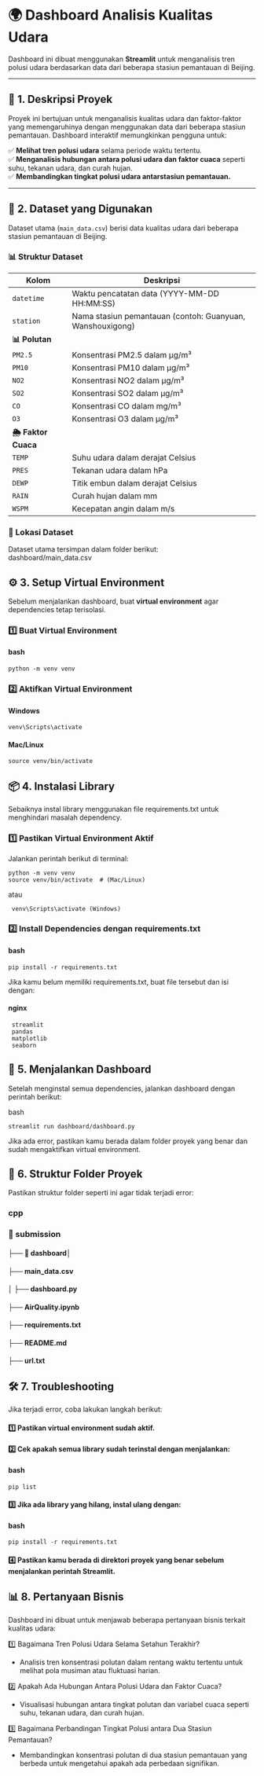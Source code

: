 # 🌍 Dashboard Analisis Kualitas Udara  

Dashboard ini dibuat menggunakan **Streamlit** untuk menganalisis tren polusi udara berdasarkan data dari beberapa stasiun pemantauan di Beijing.  

---

## 📌 1. Deskripsi Proyek  

Proyek ini bertujuan untuk menganalisis kualitas udara dan faktor-faktor yang memengaruhinya dengan menggunakan data dari beberapa stasiun pemantauan. Dashboard interaktif memungkinkan pengguna untuk:  

✅ **Melihat tren polusi udara** selama periode waktu tertentu.  
✅ **Menganalisis hubungan antara polusi udara dan faktor cuaca** seperti suhu, tekanan udara, dan curah hujan.  
✅ **Membandingkan tingkat polusi udara antarstasiun pemantauan.**  

---

## 📂 2. Dataset yang Digunakan  

Dataset utama (`main_data.csv`) berisi data kualitas udara dari beberapa stasiun pemantauan di Beijing.  

### **📊 Struktur Dataset**  

| **Kolom**    | **Deskripsi**  |
|-------------|--------------|
| `datetime`  | Waktu pencatatan data (YYYY-MM-DD HH:MM:SS) |
| `station`   | Nama stasiun pemantauan (contoh: Guanyuan, Wanshouxigong) |
| **📊 Polutan** | |
| `PM2.5`     | Konsentrasi PM2.5 dalam µg/m³ |
| `PM10`      | Konsentrasi PM10 dalam µg/m³ |
| `NO2`       | Konsentrasi NO2 dalam µg/m³ |
| `SO2`       | Konsentrasi SO2 dalam µg/m³ |
| `CO`        | Konsentrasi CO dalam mg/m³ |
| `O3`        | Konsentrasi O3 dalam µg/m³ |
| **🌦️ Faktor Cuaca** | |
| `TEMP`      | Suhu udara dalam derajat Celsius |
| `PRES`      | Tekanan udara dalam hPa |
| `DEWP`      | Titik embun dalam derajat Celsius |
| `RAIN`      | Curah hujan dalam mm |
| `WSPM`      | Kecepatan angin dalam m/s |

### **📌 Lokasi Dataset**  
Dataset utama tersimpan dalam folder berikut:  
dashboard/main_data.csv


## ⚙️ 3. Setup Virtual Environment  

Sebelum menjalankan dashboard, buat **virtual environment** agar dependencies tetap terisolasi.  

### **1️⃣ Buat Virtual Environment**  
#### **bash**
```
python -m venv venv
```
### **2️⃣ Aktifkan Virtual Environment**
#### **Windows**
```
venv\Scripts\activate
```
#### **Mac/Linux**
```
source venv/bin/activate
```
## 📦 4. Instalasi Library
Sebaiknya instal library menggunakan file requirements.txt untuk menghindari masalah dependency.

### **1️⃣ Pastikan Virtual Environment Aktif**
Jalankan perintah berikut di terminal:
```
python -m venv venv
source venv/bin/activate  # (Mac/Linux)
``` 
atau
```
 venv\Scripts\activate (Windows)
```
### 2️⃣ Install Dependencies dengan requirements.txt
#### bash
```
pip install -r requirements.txt
```
Jika kamu belum memiliki requirements.txt, buat file tersebut dan isi dengan:

#### nginx
```
 streamlit
 pandas
 matplotlib
 seaborn
```
## 🚀 5. Menjalankan Dashboard
Setelah menginstal semua dependencies, jalankan dashboard dengan perintah berikut:

bash
```
streamlit run dashboard/dashboard.py
```
Jika ada error, pastikan kamu berada dalam folder proyek yang benar dan sudah mengaktifkan virtual environment.

## 📜 6. Struktur Folder Proyek
Pastikan struktur folder seperti ini agar tidak terjadi error:

### **cpp**

### 📂 submission
#### ├── 📂 dashboard│   
#### ├── main_data.csv
#### │   ├── dashboard.py
#### ├── AirQuality.ipynb
#### ├── requirements.txt
#### ├── README.md
#### ├── url.txt

## 🛠️ 7. Troubleshooting
Jika terjadi error, coba lakukan langkah berikut:

#### 1️⃣ Pastikan virtual environment sudah aktif.
#### 2️⃣ Cek apakah semua library sudah terinstal dengan menjalankan:

#### bash
```
pip list
```
#### 3️⃣ Jika ada library yang hilang, instal ulang dengan:

#### bash
```
pip install -r requirements.txt
```
#### 4️⃣ Pastikan kamu berada di direktori proyek yang benar sebelum menjalankan perintah Streamlit. 

## 📊 8. Pertanyaan Bisnis
Dashboard ini dibuat untuk menjawab beberapa pertanyaan bisnis terkait kualitas udara:

1️⃣ Bagaimana Tren Polusi Udara Selama Setahun Terakhir?

- Analisis tren konsentrasi polutan dalam rentang waktu tertentu untuk melihat pola musiman atau fluktuasi harian.

2️⃣ Apakah Ada Hubungan Antara Polusi Udara dan Faktor Cuaca?
- Visualisasi hubungan antara tingkat polutan dan variabel cuaca seperti suhu, tekanan udara, dan curah hujan.

3️⃣ Bagaimana Perbandingan Tingkat Polusi antara Dua Stasiun Pemantauan?
- Membandingkan konsentrasi polutan di dua stasiun pemantauan yang berbeda untuk mengetahui apakah ada perbedaan signifikan.
